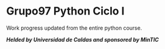 # Grupo97 Python Ciclo I

Work progress updated from the entire python course.

___Helded by Universidad de Caldas and sponsored by MinTIC___
